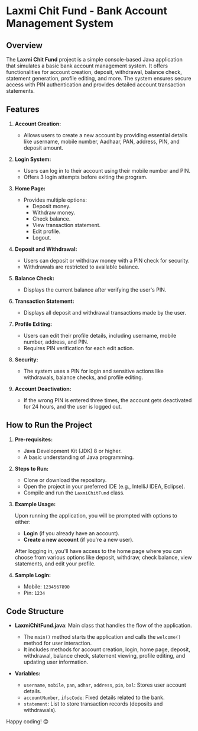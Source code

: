 # Laxmi Chit Fund - Bank Account Management System

## Overview

The **Laxmi Chit Fund** project is a simple console-based Java application that simulates a basic bank account management system. It offers functionalities for account creation, deposit, withdrawal, balance check, statement generation, profile editing, and more. The system ensures secure access with PIN authentication and provides detailed account transaction statements.

## Features

1. **Account Creation:**
   - Allows users to create a new account by providing essential details like username, mobile number, Aadhaar, PAN, address, PIN, and deposit amount.
   
2. **Login System:**
   - Users can log in to their account using their mobile number and PIN.
   - Offers 3 login attempts before exiting the program.

3. **Home Page:**
   - Provides multiple options:
     - Deposit money.
     - Withdraw money.
     - Check balance.
     - View transaction statement.
     - Edit profile.
     - Logout.

4. **Deposit and Withdrawal:**
   - Users can deposit or withdraw money with a PIN check for security.
   - Withdrawals are restricted to available balance.

5. **Balance Check:**
   - Displays the current balance after verifying the user's PIN.

6. **Transaction Statement:**
   - Displays all deposit and withdrawal transactions made by the user.

7. **Profile Editing:**
   - Users can edit their profile details, including username, mobile number, address, and PIN.
   - Requires PIN verification for each edit action.

8. **Security:**
   - The system uses a PIN for login and sensitive actions like withdrawals, balance checks, and profile editing.

9. **Account Deactivation:**
   - If the wrong PIN is entered three times, the account gets deactivated for 24 hours, and the user is logged out.

## How to Run the Project

1. **Pre-requisites:**
   - Java Development Kit (JDK) 8 or higher.
   - A basic understanding of Java programming.

2. **Steps to Run:**
   - Clone or download the repository.
   - Open the project in your preferred IDE (e.g., IntelliJ IDEA, Eclipse).
   - Compile and run the `LaxmiChitFund` class.

3. **Example Usage:**

   Upon running the application, you will be prompted with options to either:
   - **Login** (if you already have an account).
   - **Create a new account** (if you're a new user).

   After logging in, you'll have access to the home page where you can choose from various options like deposit, withdraw, check balance, view statements, and edit your profile.

4. **Sample Login:**
   - Mobile: `1234567890`
   - Pin: `1234`

## Code Structure

- **LaxmiChitFund.java**: Main class that handles the flow of the application.
  - The `main()` method starts the application and calls the `welcome()` method for user interaction.
  - It includes methods for account creation, login, home page, deposit, withdrawal, balance check, statement viewing, profile editing, and updating user information.
  
- **Variables:**
  - `username`, `mobile`, `pan`, `adhar`, `address`, `pin`, `bal`: Stores user account details.
  - `accountNumber`, `ifscCode`: Fixed details related to the bank.
  - `statement`: List to store transaction records (deposits and withdrawals).
    
Happy coding! 😊
